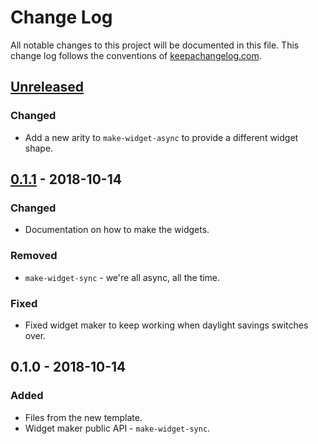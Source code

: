 # Change Log
All notable changes to this project will be documented in this file. This change log follows the conventions of [keepachangelog.com](http://keepachangelog.com/).

## [Unreleased]
### Changed
- Add a new arity to `make-widget-async` to provide a different widget shape.

## [0.1.1] - 2018-10-14
### Changed
- Documentation on how to make the widgets.

### Removed
- `make-widget-sync` - we're all async, all the time.

### Fixed
- Fixed widget maker to keep working when daylight savings switches over.

## 0.1.0 - 2018-10-14
### Added
- Files from the new template.
- Widget maker public API - `make-widget-sync`.

[Unreleased]: https://github.com/your-name/questionnaire-api/compare/0.1.1...HEAD
[0.1.1]: https://github.com/your-name/questionnaire-api/compare/0.1.0...0.1.1
